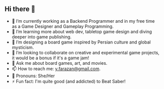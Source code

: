 ## Hi there 👋  
 

- 🔭 I’m currently working as a Backend Programmer and in my free time as a Game Designer and Gameplay Programming.  
- 🌱 I’m learning more about web dev, tabletop game design and diving deeper into game publishing.  
- 🎲 I’m designing a board game inspired by Persian culture and global mysticism.  
- 👯 I’m looking to collaborate on creative and experimental game projects, it would be a bonus if it's a game jam!  
- 💬 Ask me about board games, art, and movies.  
- 📫 How to reach me: [y.farazan@gmail.com](mailto:y.farazan@gmail.com).  
- 👧 Pronouns: She/Her  
- ⚡ Fun fact: I'm quite good (and addicted) to Beat Saber! 
